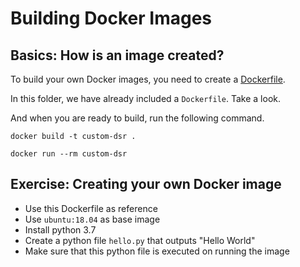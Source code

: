 # Building Docker Images

## Basics: How is an image created?

To build your own Docker images, you need to create a [Dockerfile](https://docs.docker.com/engine/reference/builder/).

In this folder, we have already included a `Dockerfile`. Take a look.

And when you are ready to build, run the following command.

```
docker build -t custom-dsr .
```

```
docker run --rm custom-dsr
```

## Exercise: Creating your own Docker image

- Use this Dockerfile as reference
- Use `ubuntu:18.04` as base image
- Install python 3.7
- Create a python file `hello.py` that outputs "Hello World"
- Make sure that this python file is executed on running the image
